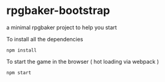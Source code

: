# rpgbaker-bootstrap

a minimal rpgbaker project to help you start

To install all the dependencies

    npm install

To start the game in the browser ( hot loading via webpack )

    npm start
